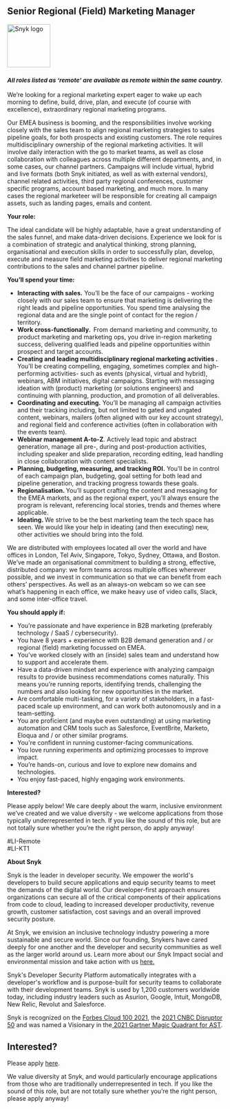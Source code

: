 Senior Regional (Field) Marketing Manager
---

<img src="https://res.cloudinary.com/snyk/image/upload/v1537345894/press-kit/brand/logo-black.png" width="100" alt="Snyk logo" />

<h3><em><strong><sub>All roles listed as ‘remote’ are available as remote within the same country.</sub></strong></em></h3>
<p><span style="font-weight: 400;">We’re looking for a regional marketing expert eager to wake up each morning to define, build, drive, plan, and execute (of course with excellence), extraordinary regional marketing programs.</span></p>
<p><span style="font-weight: 400;">Our EMEA business is booming, and the responsibilities involve working closely with the sales team to align regional marketing strategies to sales pipeline goals, for both prospects and existing customers. The role requires multidisciplinary ownership of the regional marketing activities. It will involve daily interaction with the go to market teams, as well as close collaboration with colleagues across multiple different departments, and, in some cases, our channel partners. Campaigns will include virtual, hybrid and live formats (both Snyk initiated, as well as with external vendors), channel related activities, third party regional conferences, customer specific programs, account based marketing, and much more. In many cases the regional marketeer will be responsible for creating all campaign assets, such as landing pages, emails and content.</span></p>
<p><strong>Your role:</strong></p>
<p><span style="font-weight: 400;">The ideal candidate will be highly adaptable, have a great understanding of the sales funnel, and make data-driven decisions. Experience we look for is a combination of strategic and analytical thinking, strong planning, organisational and execution skills in order to successfully plan, develop, execute and measure field marketing activities to deliver regional marketing contributions to the sales and channel partner pipeline.&nbsp;</span></p>
<p><strong>You’ll spend your time:</strong></p>
<ul>
<li style="font-weight: 400;"><strong>Interacting with sales.</strong><span style="font-weight: 400;"> You’ll be the face of our campaigns - working closely with our sales team to ensure that marketing is delivering the right leads and pipeline opportunities. You spend time analysing the regional data and are the single point of contact for the region / territory.&nbsp;</span></li>
<li style="font-weight: 400;"><strong>Work cross-functionally.&nbsp; </strong><span style="font-weight: 400;">From demand marketing and community, to product marketing and marketing ops, you drive in-region marketing success, delivering qualified leads and pipeline opportunities within prospect and target accounts.</span></li>
<li style="font-weight: 400;"><strong>Creating and leading multidisciplinary regional marketing activities . </strong><span style="font-weight: 400;">You’ll be creating compelling, engaging, sometimes complex and high-performing activities- such as events (physical, virtual and hybrid), webinars, ABM initiatives, digital campaigns. Starting with messaging ideation with (product) marketing (or solutions engineers) and continuing with planning, production, and promotion of all deliverables. </span></li>
<li style="font-weight: 400;"><strong>Coordinating and executing.</strong><span> You’ll be managing all campaign activities and their tracking including, but not limited to gated and ungated content, webinars, mailers (often aligned with our key account strategy), and regional field and conference activities (often in collaboration with the events team). </span></li>
<li style="font-weight: 400;"><strong>Webinar management A-to-Z</strong><span>. Actively lead topic and abstract generation, manage all pre-, during and post-production activities, including speaker and slide preparation, recording editing, lead handling in close collaboration with content specialists.</span></li>
<li style="font-weight: 400;"><strong>Planning, budgeting, measuring, and tracking ROI.</strong><span> You’ll be in control of each campaign plan, budgeting, goal setting for both lead and pipeline generation, and tracking progress towards these goals. </span></li>
<li style="font-weight: 400;"><strong>Regionalisation. </strong><span>You’ll support crafting the content and messaging for the EMEA markets, and as the regional expert, you’ll always ensure the program is relevant, referencing local stories, trends and themes where applicable.</span></li>
<li style="font-weight: 400;"><strong>Ideating. </strong><span>We strive to be the best marketing team the tech space has seen. We would like your help in ideating (and then executing) new, other activities we should bring into the fold.&nbsp;&nbsp;</span></li>
</ul>
<p><span style="font-weight: 400;">We are distributed with employees located all over the world and have offices in London, Tel Aviv, Singapore, Tokyo, Sydney, Ottawa, and Boston. </span><span style="font-weight: 400;">We’ve made an organisational commitment to building a strong, effective, distributed company: we form teams across multiple offices wherever possible, and we invest in communication so that we can benefit from each others’ perspectives. As well as an always-on webcam so we can see what’s happening in each office, we make heavy use of video calls, Slack, and some inter-office travel.</span></p>
<p><strong>You should apply if:</strong></p>
<ul>
<li style="font-weight: 400;"><span style="font-weight: 400;">You’re passionate and have experience in B2B marketing (preferably technology / SaaS / cybersecurity).</span></li>
<li style="font-weight: 400;"><span style="font-weight: 400;">You have 8 years + experience with B2B demand generation and / or&nbsp; regional (field) marketing focussed on EMEA.&nbsp;</span></li>
<li style="font-weight: 400;"><span style="font-weight: 400;">You’ve worked closely with an (inside) sales team and understand how to support and accelerate them.</span></li>
<li style="font-weight: 400;"><span style="font-weight: 400;">Have a data-driven mindset and experience with analyzing campaign results to provide business recommendations comes naturally. This means you’re running reports, identifying trends, challenging the numbers and also looking for new opportunities in the market.&nbsp;</span></li>
<li style="font-weight: 400;"><span style="font-weight: 400;">Are comfortable multi-tasking, for a variety of stakeholders, in a fast-paced scale up environment, and can work both autonomously and in a team-setting.</span></li>
<li style="font-weight: 400;"><span style="font-weight: 400;">You are proficient (and maybe even outstanding) at using marketing automation and CRM tools such as Salesforce, EventBrite, Marketo, Eloqua and / or other similar programs.&nbsp;</span></li>
<li style="font-weight: 400;"><span style="font-weight: 400;">You're confident in running customer-facing communications.</span></li>
<li style="font-weight: 400;"><span style="font-weight: 400;">You love running experiments and optimizing processes to improve impact.</span></li>
<li style="font-weight: 400;"><span style="font-weight: 400;">You’re hands-on, curious and love to explore new domains and technologies.</span></li>
<li style="font-weight: 400;"><span style="font-weight: 400;">You enjoy fast-paced, highly engaging work environments.</span></li>
</ul>
<p><strong>Interested?</strong></p>
<p><span style="font-weight: 400;">Please apply below! We care deeply about the warm, inclusive environment we’ve created and we value diversity - we welcome applications from those typically underrepresented in tech. If you like the sound of this role, but are not totally sure whether you’re the right person, do apply anyway!</span></p>
<p>#LI-Remote<br>#LI-KT1&nbsp;</p><div class="content-conclusion"><p><strong>About Snyk</strong></p>
<p><span style="font-weight: 400;">Snyk is the leader in developer security. We empower the world's developers to build secure applications and equip security teams to meet the demands of the digital world. Our developer-first approach ensures organizations can secure all of the critical components of their applications from code to cloud, leading to increased developer productivity, revenue growth, customer satisfaction, cost savings and an overall improved security posture.&nbsp;</span></p>
<p><span style="font-weight: 400;">At Snyk, we envision an inclusive technology industry powering a more sustainable and secure world.</span> <span style="font-weight: 400;">Since our founding, Snykers have cared deeply for one another and the developer and security communities as well as the larger world around us. Learn more about our Snyk Impact social and environmental mission and take action with us </span><a href="https://snyk.io/about/snyk-impact/"><span style="font-weight: 400;">here.</span></a></p>
<p><span style="font-weight: 400;">Snyk's Developer Security Platform automatically integrates with a developer's workflow and is purpose-built for security teams to collaborate with their development teams. Snyk is used by 1,200 customers worldwide today, including industry leaders such as Asurion, Google, Intuit, MongoDB, New Relic, Revolut and Salesforce.</span></p>
<p><span style="font-weight: 400;">Snyk is recognized on the </span><a href="https://www.forbes.com/cloud100/#6f24b5ba5f94"><span style="font-weight: 400;">Forbes Cloud 100 2021</span></a><span style="font-weight: 400;">, the </span><a href="https://www.cnbc.com/2021/05/25/these-are-the-2021-cnbc-disruptor-50-companies.html"><span style="font-weight: 400;">2021 CNBC Disruptor 50</span></a><span style="font-weight: 400;"> and was named a Visionary in the</span><a href="https://snyk.io/blog/snyk-visionary-2021-gartner-magic-quadrant-for-ast/"><span style="font-weight: 400;"> 2021 Gartner Magic Quadrant for AST</span></a><span style="font-weight: 400;">.</span></p></div>

Interested?
---

Please apply [here](https://boards.greenhouse.io/snyk/jobs/6393374002#app).

We value diversity at Snyk, and would particularly encourage applications from those who are traditionally underrepresented in tech.
If you like the sound of this role, but are not totally sure whether you’re the right person, please apply anyway!
